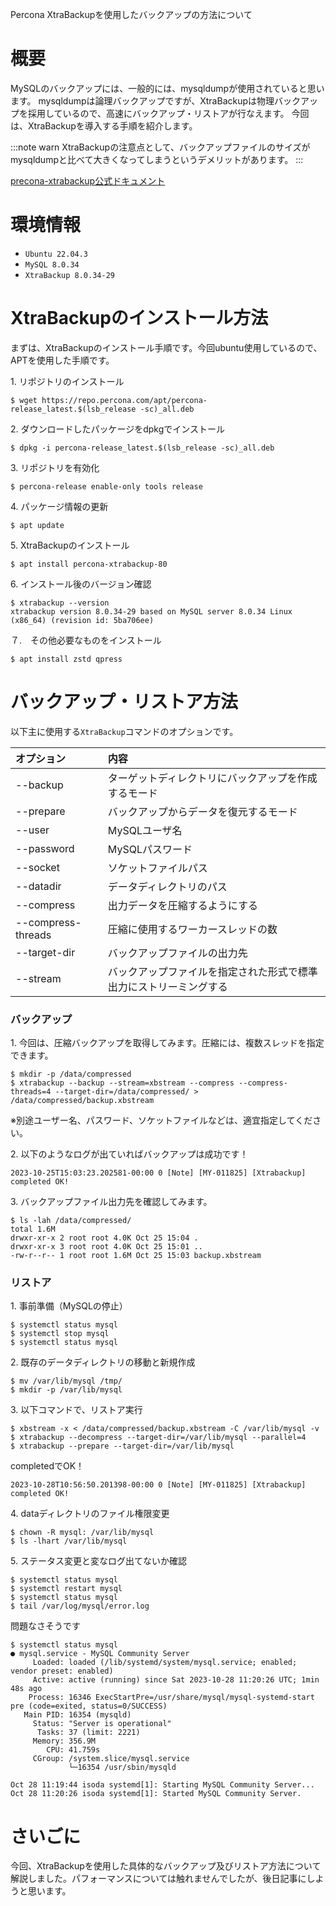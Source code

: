 Percona XtraBackupを使用したバックアップの方法について

# 概要
MySQLのバックアップには、一般的には、mysqldumpが使用されていると思います。
mysqldumpは論理バックアップですが、XtraBackupは物理バックアップを採用しているので、高速にバックアップ・リストアが行なえます。
今回は、XtraBackupを導入する手順を紹介します。

:::note warn
XtraBackupの注意点として、バックアップファイルのサイズがmysqldumpと比べて大きくなってしまうというデメリットがあります。
:::

[precona-xtrabackup公式ドキュメント](https://docs.percona.com/percona-xtrabackup/8.0/index.html)

# 環境情報

* `Ubuntu 22.04.3`
* `MySQL 8.0.34`
* `XtraBackup 8.0.34-29`



# XtraBackupのインストール方法

まずは、XtraBackupのインストール手順です。今回ubuntu使用しているので、APTを使用した手順です。

1\. リポジトリのインストール
```
$ wget https://repo.percona.com/apt/percona-release_latest.$(lsb_release -sc)_all.deb
```
2\. ダウンロードしたパッケージをdpkgでインストール
```
$ dpkg -i percona-release_latest.$(lsb_release -sc)_all.deb
```
3\. リポジトリを有効化
```
$ percona-release enable-only tools release
```
4\. パッケージ情報の更新
```
$ apt update
```
5\. XtraBackupのインストール
```
$ apt install percona-xtrabackup-80
```
6\. インストール後のバージョン確認
```
$ xtrabackup --version
xtrabackup version 8.0.34-29 based on MySQL server 8.0.34 Linux (x86_64) (revision id: 5ba706ee)
```
７\.　その他必要なものをインストール
```
$ apt install zstd qpress
```

# バックアップ・リストア方法

以下主に使用する`XtraBackup`コマンドのオプションです。

| オプション | 内容 |
|:-----------|:------------|
| --backup | ターゲットディレクトリにバックアップを作成するモード |
| --prepare | バックアップからデータを復元するモード |
| --user | MySQLユーザ名 |
| --password | MySQLパスワード |
| --socket | ソケットファイルパス |
| --datadir | データディレクトリのパス |
| --compress | 出力データを圧縮するようにする |
| --compress-threads | 圧縮に使用するワーカースレッドの数 |
| --target-dir | バックアップファイルの出力先 |
| --stream | バックアップファイルを指定された形式で標準出力にストリーミングする |

### バックアップ

1\. 今回は、圧縮バックアップを取得してみます。圧縮には、複数スレッドを指定できます。
```
$ mkdir -p /data/compressed
$ xtrabackup --backup --stream=xbstream --compress --compress-threads=4 --target-dir=/data/compressed/ > /data/compressed/backup.xbstream
```
※別途ユーザー名、パスワード、ソケットファイルなどは、適宜指定してください。



2\. 以下のようなログが出ていればバックアップは成功です！
```
2023-10-25T15:03:23.202581-00:00 0 [Note] [MY-011825] [Xtrabackup] completed OK!
```

3\. バックアップファイル出力先を確認してみます。
```
$ ls -lah /data/compressed/
total 1.6M
drwxr-xr-x 2 root root 4.0K Oct 25 15:04 .
drwxr-xr-x 3 root root 4.0K Oct 25 15:01 ..
-rw-r--r-- 1 root root 1.6M Oct 25 15:03 backup.xbstream
```

### リストア

1\. 事前準備（MySQLの停止）
```
$ systemctl status mysql
$ systemctl stop mysql
$ systemctl status mysql
```

2\. 既存のデータディレクトリの移動と新規作成
```
$ mv /var/lib/mysql /tmp/
$ mkdir -p /var/lib/mysql
```

3\. 以下コマンドで、リストア実行
```
$ xbstream -x < /data/compressed/backup.xbstream -C /var/lib/mysql -v
$ xtrabackup --decompress --target-dir=/var/lib/mysql --parallel=4
$ xtrabackup --prepare --target-dir=/var/lib/mysql
```
completedでOK！
```
2023-10-28T10:56:50.201398-00:00 0 [Note] [MY-011825] [Xtrabackup] completed OK!
```

4\. dataディレクトリのファイル権限変更
```
$ chown -R mysql: /var/lib/mysql
$ ls -lhart /var/lib/mysql
```

5\. ステータス変更と変なログ出てないか確認
```
$ systemctl status mysql
$ systemctl restart mysql
$ systemctl status mysql
$ tail /var/log/mysql/error.log
```
問題なさそうです
```
$ systemctl status mysql
● mysql.service - MySQL Community Server
     Loaded: loaded (/lib/systemd/system/mysql.service; enabled; vendor preset: enabled)
     Active: active (running) since Sat 2023-10-28 11:20:26 UTC; 1min 48s ago
    Process: 16346 ExecStartPre=/usr/share/mysql/mysql-systemd-start pre (code=exited, status=0/SUCCESS)
   Main PID: 16354 (mysqld)
     Status: "Server is operational"
      Tasks: 37 (limit: 2221)
     Memory: 356.9M
        CPU: 41.759s
     CGroup: /system.slice/mysql.service
             └─16354 /usr/sbin/mysqld

Oct 28 11:19:44 isoda systemd[1]: Starting MySQL Community Server...
Oct 28 11:20:26 isoda systemd[1]: Started MySQL Community Server.
```

# さいごに

今回、XtraBackupを使用した具体的なバックアップ及びリストア方法について解説しました。パフォーマンスについては触れませんでしたが、後日記事にしようと思います。

